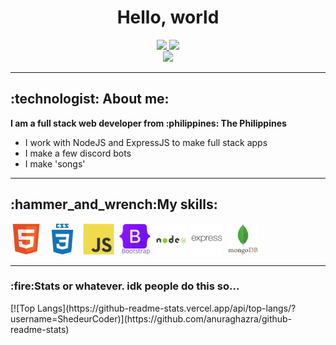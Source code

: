 <div align='center'>
<h1>Hello, world</h1>
<div id="badges">
<a href="https://youtube.com/channel/UCS5vGgmuyta1OZr2BPnPXFw">
<img src='https://img.shields.io/badge/Youtube-darkred?style=for-the-badge&logo=youtube&logoColor=white'>
</a>
<a href='https://open.spotify.com/artist/4xPrJwMkcqLJ4emF5W1qez'>
<img src='https://img.shields.io/badge/Spotify-darkgreen?style=for-the-badge&logo=spotify&logoColor=white'>
</a>
</div>
<img src='https://komarev.com/ghpvc/?username=ShedeurCoder'>
</div>
<hr>
<h2>:technologist: About me:</h2>
<b>I am a full stack web developer from :philippines: The Philippines</b>
<ul>
<li>I work with NodeJS and ExpressJS to make full stack apps</li> 
<li>I make a few discord bots</li>
<li>I make 'songs'</li>
</ul>
<hr>
<h2>:hammer_and_wrench:My skills:</h2>
<div>
<img src="https://github.com/devicons/devicon/blob/master/icons/html5/html5-original.svg" title="HTML5" alt="HTML" width="50" height="50"/>&nbsp;
  <img src="https://github.com/devicons/devicon/blob/master/icons/css3/css3-plain-wordmark.svg"  title="CSS3" alt="CSS" width="50" height="50"/>&nbsp;
  <img src="https://github.com/devicons/devicon/blob/master/icons/javascript/javascript-original.svg" title="JavaScript" alt="JavaScript" width="50" height="50"/>&nbsp;
  <img src='https://github.com/devicons/devicon/blob/master/icons/bootstrap/bootstrap-original-wordmark.svg' title='Bootstrap' alt='Bootstrap' width='50' height='50'>&nbsp;
  <img src="https://github.com/devicons/devicon/blob/master/icons/nodejs/nodejs-original-wordmark.svg" title="NodeJS" alt="NodeJS" width="50" height="50"/>&nbsp;
  <img src='https://github.com/devicons/devicon/blob/master/icons/express/express-original-wordmark.svg' title='Express' alt='Express' width='50' height='50'>&nbsp;
  <img src='https://github.com/devicons/devicon/blob/master/icons/mongodb/mongodb-original-wordmark.svg' title='MongoDB' alt='MongoDB' width='50' height='50'>
</div>
<hr>
<div>
<h3>:fire:Stats or whatever. idk people do this so...</h3>
[![Top Langs](https://github-readme-stats.vercel.app/api/top-langs/?username=ShedeurCoder)](https://github.com/anuraghazra/github-readme-stats)
</div>

